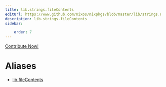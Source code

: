 ```yaml
---
title: lib.strings.fileContents
editUrl: https://www.github.com/nixos/nixpkgs/blob/master/lib/strings.nix#L1477C18
description: lib.strings.fileContents
sidebar:

    order: 7
---
```


<a href="https://www.github.com/nixos/nixpkgs/blob/master/lib/strings.nix#L1477C18">Contribute Now!</a>


# Aliases

- [lib.fileContents](/nix-doc-comments/reference/lib/lib-fileContents)


